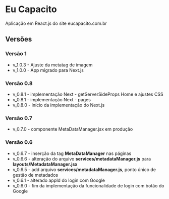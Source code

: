 # Eu Capacito

Aplicação em React.js do site eucapacito.com.br 

## Versões

### Versão 1

<ul>
<li>v_1.0.3 - Ajuste da metatag de imagem</li>
<li>v_1.0.0 - App migrado para Next.js</li>
</ul>

### Versão 0.8

<ul>
<li>v_0.8.1 - implementação Next - getServerSideProps Home e ajustes CSS</li>
<li>v_0.8.1 - implementação Next - pages</li>
<li>v_0.8.0 - início da implementação do Next.js</li>
</ul>

### Versão 0.7

<ul>
<li>v_0.7.0 - componente MetaDataManager.jsx em produção</li>
</ul>

### Versão 0.6
<ul>
<li>v_0.6.7 - inserção da tag <b>MetaDataManager</b> nas páginas</li>
<li>v_0.6.6 - alteração do arquivo <b>services/metadataManager.js</b> para <b>layouts/MetadataManager.jsx</b></li>
<li>v_0.6.5 - add arquivo <b>services/metadataManager.js</b>, ponto único de gestão de metadados</li>
<li>v_0.6.1 - alterado appId do login com Google</li>
<li>v_0.6.0 - fim da implementação da funcionalidade de login com botão do Google</li> 
</ul>
